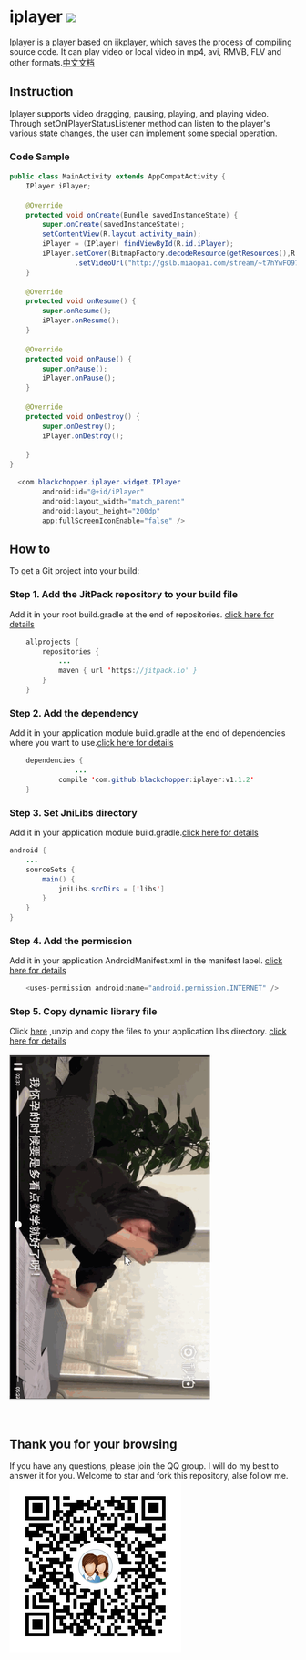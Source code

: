 # iplayer [![](https://jitpack.io/v/blackchopper/iplayer.svg)](https://jitpack.io/#blackchopper/iplayer)
Iplayer is a player based on ijkplayer, which saves the process of compiling source code. It can play video or local video in mp4, avi, RMVB, FLV and other formats.[中文文档](https://github.com/blackchopper/iplayer/blob/master/README_CHINESE.md)
## Instruction
Iplayer supports video dragging, pausing, playing, and playing video. Through setOnIPlayerStatusListener method can listen to the player's various state changes, the user can implement some special operation.
### Code Sample
```Java
public class MainActivity extends AppCompatActivity {
    IPlayer iPlayer;

    @Override
    protected void onCreate(Bundle savedInstanceState) {
        super.onCreate(savedInstanceState);
        setContentView(R.layout.activity_main);
        iPlayer = (IPlayer) findViewById(R.id.iPlayer);
        iPlayer.setCover(BitmapFactory.decodeResource(getResources(),R.mipmap.ic_launcher))
                .setVideoUrl("http://gslb.miaopai.com/stream/~t7hYwFO974U4fDLTI3basB81DRAFPYTMjdPgw__.mp4?mpflag=64&vend=1&os=3&partner=4&platform=2&cookie_id=&refer=miaopai&scid=%7Et7hYwFO974U4fDLTI3basB81DRAFPYTMjdPgw__");
    }

    @Override
    protected void onResume() {
        super.onResume();
        iPlayer.onResume();
    }

    @Override
    protected void onPause() {
        super.onPause();
        iPlayer.onPause();
    }

    @Override
    protected void onDestroy() {
        super.onDestroy();
        iPlayer.onDestroy();

    }
}
```
```Java
  <com.blackchopper.iplayer.widget.IPlayer
        android:id="@+id/iPlayer"
        android:layout_width="match_parent"
        android:layout_height="200dp"
        app:fullScreenIconEnable="false" />
```

## How to
To get a Git project into your build:
### Step 1. Add the JitPack repository to your build file
Add it in your root build.gradle at the end of repositories.   [click here for details](https://github.com/blackchopper/CarouselBanner/blob/master/root_build.gradle.png)
```Java
	allprojects {
		repositories {
			...
			maven { url 'https://jitpack.io' }
		}
	}
```
### Step 2. Add the dependency
Add it in your application module build.gradle at the end of dependencies where you want to use.[click here for details](https://github.com/blackchopper/CarouselBanner/blob/master/application_build.gradle.png)
```Java
	dependencies {
                ...
	        compile 'com.github.blackchopper:iplayer:v1.1.2'
	}
```
### Step 3. Set JniLibs directory
Add it in your application module build.gradle.[click here for details](https://github.com/blackchopper/gifengine/blob/master/jnilibs.png)
```Java
android {
    ...
    sourceSets {
        main() {
            jniLibs.srcDirs = ['libs']
        }
    }
}

```
### Step 4. Add the permission
Add it in your application AndroidManifest.xml in the manifest label.   [click here for details](https://github.com/blackchopper/OnHttp/blob/master/androimanifest.png)
```Java
    <uses-permission android:name="android.permission.INTERNET" />
```
### Step 5. Copy dynamic library file
Click [here](https://raw.githubusercontent.com/blackchopper/iplayer/master/libs.7z) ,unzip and copy the files to your application libs directory.
[click here for details](https://github.com/blackchopper/gifengine/blob/master/libs.png)
<br><br>![Text Image](https://github.com/blackchopper/iplayer/blob/master/iplayer.gif)
<br><br><br>
## Thank you for your browsing
If you have any questions, please join the QQ group. I will do my best to answer it for you. Welcome to star and fork this repository, alse follow me.
<br>
![Image Text](https://github.com/blackchopper/CarouselBanner/blob/master/qq_group.png)

